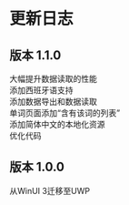 # 更新日志

## 版本 1.1.0

大幅提升数据读取的性能  
添加西班牙语支持  
添加数据导出和数据读取  
单词页面添加“含有该词的列表”  
添加简体中文的本地化资源  
优化代码

## 版本 1.0.0

从WinUI 3迁移至UWP
